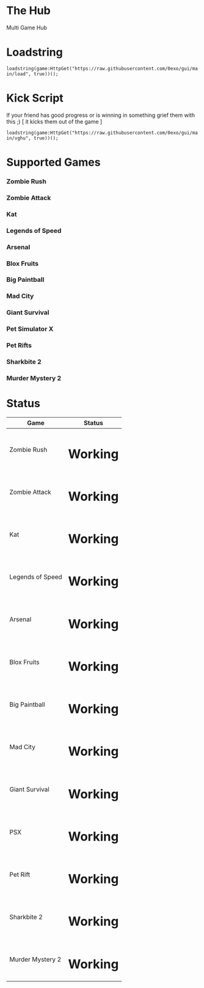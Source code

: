 # The Hub

Multi Game Hub

# Loadstring

 ```loadstring(game:HttpGet("https://raw.githubusercontent.com/0exo/gui/main/load", true))();```
 
 # Kick Script
 
 If your friend has good progress or is winning in something grief them with this ;) [ it kicks them out of the game ]
 
```loadstring(game:HttpGet("https://raw.githubusercontent.com/0exo/gui/main/vghu", true))();```
 
 # Supported Games
 
<h3>Zombie Rush</h3>

<h3>Zombie Attack</h3>

<h3>Kat</h3>

<h3>Legends of Speed</h3>

<h3>Arsenal</h3>

<h3>Blox Fruits</h3>

<h3>Big Paintball</h3>

<h3>Mad City</h3>

<h3>Giant Survival</h3>

<h3>Pet Simulator X</h3>

<h3>Pet Rifts</h3>

<h3>Sharkbite 2</h3>

<h3>Murder Mystery 2</h3>

 
 # Status
 
 <table>
<thead>
<tr>
<th>Game</th>
<th>Status</th>
</tr>
</thead>
<tbody>
<tr>
<td>Zombie Rush</td>
<td><h1>Working</h1></td>
</tr>
<tr>
<td>Zombie Attack</td>
<td><h1>Working</h1></td>
</tr>
<tr>
<td>Kat</td>
<td><h1>Working</h1></td>
</tr>
<tr>
<td>Legends of Speed</td>
<td><h1>Working</h1></td>
</tr>
<tr>
<td>Arsenal</td>
<td><h1>Working</h1></td>
</tr>
<tr>
<td>Blox Fruits</td>
<td><h1>Working</h1></td>
</tr>
<tr>
<td>Big Paintball</td>
<td><h1>Working</h1></td>
</tr>
<tr>
<td>Mad City</td>
<td><h1>Working</h1></td>
</tr>
<tr>
<td>Giant Survival</td>
<td><h1>Working</h1></td>
</tr>
<tr>
<td>PSX</td>
<td><h1>Working</h1></td>
</tr>
<tr>
<td>Pet Rift</td>
<td><h1>Working</h1></td>
</tr>
<tr>
<td>Sharkbite 2</td>
<td><h1>Working</h1></td>
</tr>
<tr>
<td>Murder Mystery 2</td>
<td><h1>Working</h1></td>
</tr>
</tbody>
</table>

